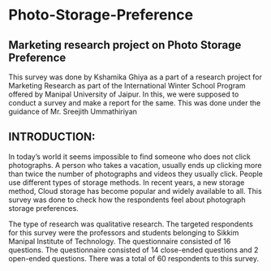 # Photo-Storage-Preference
## Marketing research project on Photo Storage Preference

This survey was done by Kshamika Ghiya as a part of a research project for Marketing Research as part of the International Winter School Program offered by Manipal University of Jaipur. In this, we were supposed to conduct a survey and make a report for the same. This was done under the guidance of Mr. Sreejith Ummathiriyan

## INTRODUCTION:
In today’s world it seems impossible to find someone who does not click photographs. A person who takes a vacation, usually ends up clicking more than twice the number of photographs and videos they usually click. People use different types of storage methods. In recent years, a new storage method, Cloud storage has become popular and widely available to all. This survey was done to check how the respondents feel about photograph storage preferences. 

The type of research was qualitative research. The targeted respondents for this survey were the professors and students belonging to Sikkim Manipal Institute of Technology. The questionnaire consisted of 16 questions. The questionnaire consisted of 14 close-ended questions and 2 open-ended questions. There was a total of 60 respondents to this survey.
